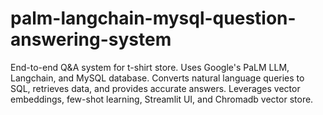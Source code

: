 # palm-langchain-mysql-question-answering-system
End-to-end Q&amp;A system for t-shirt store. Uses Google's PaLM LLM, Langchain, and MySQL database. Converts natural language queries to SQL, retrieves data, and provides accurate answers. Leverages vector embeddings, few-shot learning, Streamlit UI, and Chromadb vector store.
